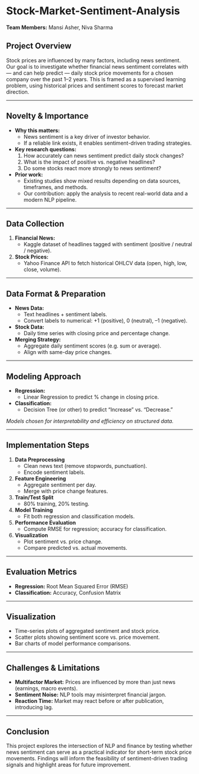 # Stock-Market-Sentiment-Analysis

**Team Members:** Mansi Asher, Niva Sharma

## Project Overview

Stock prices are influenced by many factors, including news sentiment.  
Our goal is to investigate whether financial news sentiment correlates with — and can help predict — daily stock price movements for a chosen company over the past 1–2 years. This is framed as a supervised learning problem, using historical prices and sentiment scores to forecast market direction.

---

## Novelty & Importance

- **Why this matters:**  
  - News sentiment is a key driver of investor behavior.  
  - If a reliable link exists, it enables sentiment-driven trading strategies.  
- **Key research questions:**  
  1. How accurately can news sentiment predict daily stock changes?  
  2. What is the impact of positive vs. negative headlines?  
  3. Do some stocks react more strongly to news sentiment?  
- **Prior work:**  
  - Existing studies show mixed results depending on data sources, timeframes, and methods.  
  - Our contribution: apply the analysis to recent real-world data and a modern NLP pipeline.

---

## Data Collection

1. **Financial News:**  
   - Kaggle dataset of headlines tagged with sentiment (positive / neutral / negative).  
2. **Stock Prices:**  
   - Yahoo Finance API to fetch historical OHLCV data (open, high, low, close, volume).  

---

## Data Format & Preparation

- **News Data:**  
  - Text headlines + sentiment labels.  
  - Convert labels to numerical: +1 (positive), 0 (neutral), –1 (negative).  
- **Stock Data:**  
  - Daily time series with closing price and percentage change.  
- **Merging Strategy:**  
  - Aggregate daily sentiment scores (e.g. sum or average).  
  - Align with same-day price changes.

---

## Modeling Approach

- **Regression:**  
  - Linear Regression to predict % change in closing price.  
- **Classification:**  
  - Decision Tree (or other) to predict “Increase” vs. “Decrease.”  

_Models chosen for interpretability and efficiency on structured data._

---

## Implementation Steps

1. **Data Preprocessing**  
   - Clean news text (remove stopwords, punctuation).  
   - Encode sentiment labels.  
2. **Feature Engineering**  
   - Aggregate sentiment per day.  
   - Merge with price change features.  
3. **Train/Test Split**  
   - 80% training, 20% testing.  
4. **Model Training**  
   - Fit both regression and classification models.  
5. **Performance Evaluation**  
   - Compute RMSE for regression; accuracy for classification.  
6. **Visualization**  
   - Plot sentiment vs. price change.  
   - Compare predicted vs. actual movements.

---

## Evaluation Metrics

- **Regression:** Root Mean Squared Error (RMSE)  
- **Classification:** Accuracy, Confusion Matrix

---

## Visualization

- Time-series plots of aggregated sentiment and stock price.  
- Scatter plots showing sentiment score vs. price movement.  
- Bar charts of model performance comparisons.

---

## Challenges & Limitations

- **Multifactor Market:** Prices are influenced by more than just news (earnings, macro events).  
- **Sentiment Noise:** NLP tools may misinterpret financial jargon.  
- **Reaction Time:** Market may react before or after publication, introducing lag.

---

## Conclusion

This project explores the intersection of NLP and finance by testing whether news sentiment can serve as a practical indicator for short-term stock price movements. Findings will inform the feasibility of sentiment-driven trading signals and highlight areas for future improvement.

